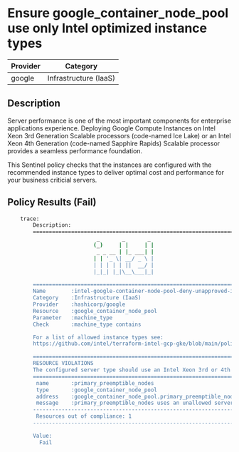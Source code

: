 # Ensure google_container_node_pool use only Intel optimized instance types

| Provider            | Category                 |
|---------------------|--------------------------|
| google              | Infrastructure (IaaS)    |

## Description

Server performance is one of the most important components for enterprise applications experience. Deploying Google Compute Instances on Intel Xeon 3rd Generation Scalable processors (code-named Ice Lake) or an Intel Xeon 4th Generation (code-named Sapphire Rapids) Scalable processor provides a seamless performance foundation.

This Sentinel policy checks that the instances are configured with the recommended instance types to deliver optimal cost and performance for your business criticial servers.

## Policy Results (Fail)

```bash
    trace:
        Description:
        ========================================================================
                            _       _       _
                           (_)     | |     | |
                            _ _ __ | |_ ___| |
                           | | '_ \| __/ _ \ |
                           | | | | | ||  __/ |
                           |_|_| |_|\__\___|_|

        ========================================================================
        Name        :intel-google-container-node-pool-deny-unapproved-instance-types.sentinel
        Category    :Infrastructure (IaaS)
        Provider    :hashicorp/google
        Resource    :google_container_node_pool
        Parameter   :machine_type
        Check       :machine_type contains

        For a list of allowed instance types see:
        https://github.com/intel/terraform-intel-gcp-gke/blob/main/policies.md

        ========================================================================
        RESOURCE VIOLATIONS
        The configured server type should use an Intel Xeon 3rd or 4th Generation Scalable processor (code-named Ice Lake or Sapphire Rapids)
        ========================================================================
         name       :primary_preemptible_nodes
         type       :google_container_node_pool
         address    :google_container_node_pool.primary_preemptible_nodes
         message    :primary_preemptible_nodes uses an unallowed server type.
        ------------------------------------------------------------------------
         Resources out of compliance: 1
        ------------------------------------------------------------------------

        Value:
          Fail
```
